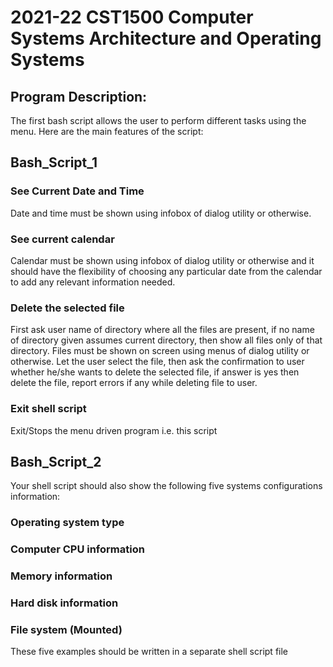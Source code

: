 # 2021-22 CST1500 Computer Systems Architecture and Operating Systems

## Program Description:

The first bash script allows the user to perform different tasks using the menu. Here are the main features of the script:

## Bash_Script_1

### See Current Date and Time
Date and time must be shown using infobox of dialog utility or otherwise.

### See current calendar 
Calendar must be shown using infobox of dialog utility or otherwise and it should have the flexibility of choosing any particular date from the calendar to add any relevant information needed.

### Delete the selected file
First ask user name of directory where all the files are present, if no name of directory given assumes current directory, then show all files only of that directory.
Files must be shown on screen using menus of dialog utility or otherwise. 
Let the user select the file, then ask the confirmation to user whether he/she wants to delete the selected file, if answer is yes then delete the file, report errors if any while deleting file to user. 

### Exit shell script
Exit/Stops the menu driven program i.e. this script

## Bash_Script_2
Your shell script should also show the following five systems configurations information:

### Operating system type 
### Computer CPU information
### Memory information
### Hard disk information 
### File system (Mounted)

These five examples should be written in a separate shell script file

